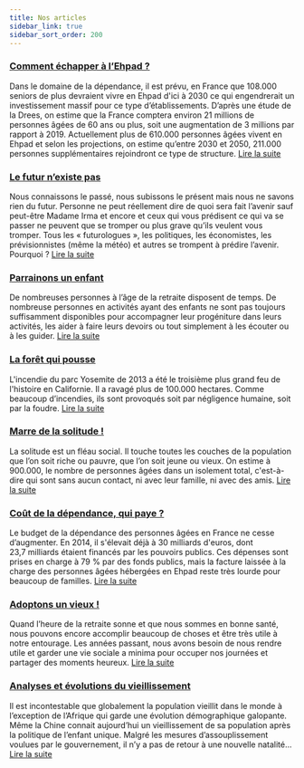 ```yaml
---
title: Nos articles
sidebar_link: true
sidebar_sort_order: 200
---
```


### [Comment échapper à l’Ehpad ?](_posts/2021-03-18-EchapperEhpad.md)
Dans le domaine de la dépendance, il est prévu, en France que 108.000 seniors de plus devraient vivre en Ehpad d'ici à 2030 ce qui engendrerait un investissement massif pour ce type d’établissements. D’après une étude de la Drees, on estime que la France comptera environ 21 millions de personnes âgées de 60 ans ou plus, soit une augmentation de 3 millions par rapport à 2019. Actuellement plus de 610.000 personnes âgées vivent en Ehpad et selon les  projections,  on estime qu’entre 2030 et 2050, 211.000 personnes supplémentaires rejoindront ce type de structure. [Lire la suite](_posts/2021-03-18-EchapperEhpad.md)

### [Le futur n’existe pas](_posts/2021-03-11-FutureExistePas.md)
Nous connaissons le passé, nous subissons le présent mais nous ne savons rien du futur.
Personne ne peut réellement dire de quoi sera fait l’avenir sauf peut-être Madame Irma et encore et ceux qui vous prédisent ce qui va se passer ne peuvent que se tromper ou plus grave qu’ils veulent vous tromper. Tous les « futurologues », les politiques, les économistes,  les prévisionnistes (même la météo) et autres se trompent à prédire l’avenir. Pourquoi ? [Lire la suite](_posts/2021-03-11-FutureExistePas.md)

### [Parrainons un enfant](_posts/2021-03-04-ParrainonsEnfant.md)
De nombreuses personnes à l’âge de la retraite disposent de temps.
De nombreuse personnes en activités ayant des enfants ne sont pas toujours suffisamment disponibles pour accompagner leur progéniture dans leurs activités, les aider à faire leurs devoirs ou tout simplement à les écouter ou à les guider. [Lire la suite](_posts/2021-03-04-ParrainonsEnfant.md)

### [La forêt qui pousse](_posts/2021-02-25-ForetPousse.md)
L'incendie du parc Yosemite de 2013 a été le troisième plus grand feu de l'histoire en Californie. Il a ravagé plus de 100.000 hectares. Comme beaucoup d’incendies, ils sont provoqués soit par négligence humaine, soit par la foudre. [Lire la suite](_posts/2021-02-25-ForetPousse.md)

### [Marre de la solitude !](_posts/2021-02-18-MarreSolitude.md)
La solitude est un fléau social. Il touche toutes les couches de la population que l’on soit riche ou pauvre, que l’on soit jeune ou vieux. On estime à 900.000, le nombre de personnes âgées dans un isolement total, c'est-à-dire qui sont sans aucun contact, ni avec leur famille, ni avec des amis. [Lire la suite](_posts/2021-02-18-MarreSolitude.md)

### [Coût de la dépendance, qui paye ?](_posts/2021-02-11-DependanceQuiPaye.md)
Le budget de la dépendance des personnes âgées en France ne cesse d’augmenter. En 2014, il s'élevait déjà à 30 milliards d'euros, dont 23,7 milliards étaient financés par les pouvoirs publics. Ces dépenses sont prises en charge à 79 % par des fonds publics, mais la facture laissée à la charge des personnes âgées hébergées en Ehpad reste très lourde pour beaucoup de familles. [Lire la suite](_posts/2021-02-11-DependanceQuiPaye.md)
  
### [Adoptons un vieux !](_posts/2021-02-04-AdoptonsVieux.md)

Quand l’heure de la retraite sonne et que nous sommes en bonne santé, nous pouvons encore accomplir beaucoup de choses et être très utile à notre entourage. Les années passant, nous avons besoin de nous rendre utile et garder une vie sociale a minima pour occuper nos journées et partager des moments heureux. [Lire la suite](_posts/2021-02-04-AdoptonsVieux.md)

### [Analyses et évolutions du vieillissement](_posts/2021-01-28-AnalysesEvolutionsVieillissement.md)

Il est incontestable que globalement la population vieillit dans le monde à l’exception de l’Afrique qui garde une évolution démographique galopante. Même la Chine connait aujourd’hui un vieillissement de sa population après la politique de l’enfant unique. Malgré les mesures d’assouplissement voulues par le gouvernement, il n’y a pas de retour à une nouvelle natalité... [Lire la suite](_posts/2021-01-28-AnalysesEvolutionsVieillissement.md)
